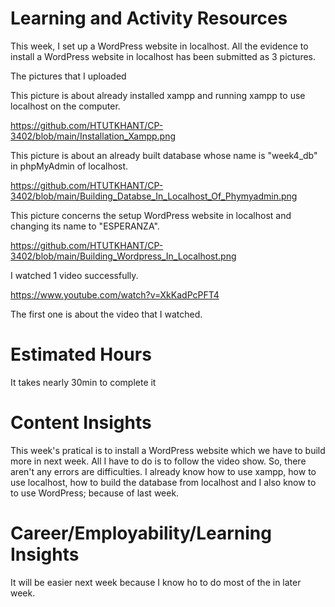 # Learning and Activity Resources

This week, I set up a WordPress website in localhost. All the evidence to install a WordPress website in localhost has been submitted as 3 pictures.

The pictures that I uploaded

This picture is about already installed xampp and running xampp to use localhost on the computer.

https://github.com/HTUTKHANT/CP-3402/blob/main/Installation_Xampp.png

This picture is about an already built database whose name is "week4_db" in phpMyAdmin of localhost.

https://github.com/HTUTKHANT/CP-3402/blob/main/Building_Databse_In_Localhost_Of_Phymyadmin.png

This picture concerns the setup WordPress website in localhost and changing its name to "ESPERANZA".

https://github.com/HTUTKHANT/CP-3402/blob/main/Building_Wordpress_In_Localhost.png

I watched 1 video successfully. 

https://www.youtube.com/watch?v=XkKadPcPFT4
 
 The first one is about the video that I watched.

# Estimated Hours

It takes nearly 30min to complete it

# Content Insights

This week's pratical is to install a WordPress website which we have to build more in next week. All I have to do is to follow the video show. So, there aren't any errors are difficulties.
I already know how to use xampp, how to use localhost, how to build the database from localhost and I also know to to use WordPress; because of last week.


# Career/Employability/Learning Insights

It will be easier next week because I know ho to do most of the in later week.

